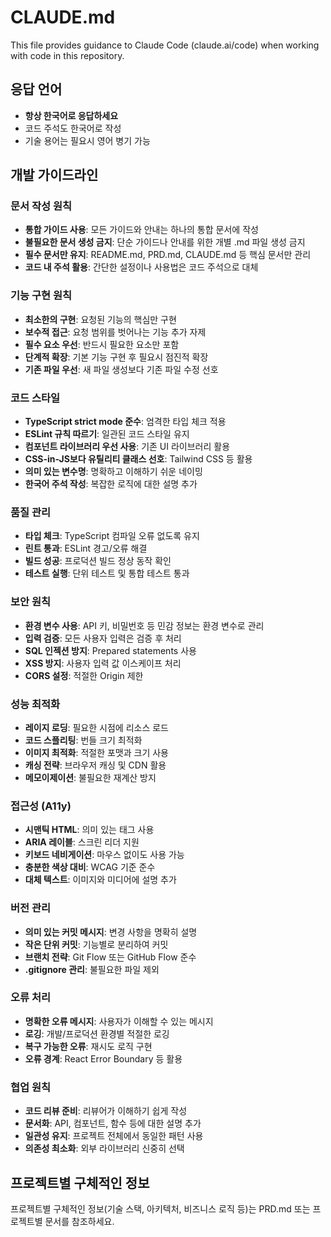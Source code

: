 # CLAUDE.md

This file provides guidance to Claude Code (claude.ai/code) when working with code in this repository.

## 응답 언어
- **항상 한국어로 응답하세요**
- 코드 주석도 한국어로 작성
- 기술 용어는 필요시 영어 병기 가능

## 개발 가이드라인

### 문서 작성 원칙
- **통합 가이드 사용**: 모든 가이드와 안내는 하나의 통합 문서에 작성
- **불필요한 문서 생성 금지**: 단순 가이드나 안내를 위한 개별 .md 파일 생성 금지
- **필수 문서만 유지**: README.md, PRD.md, CLAUDE.md 등 핵심 문서만 관리
- **코드 내 주석 활용**: 간단한 설정이나 사용법은 코드 주석으로 대체

### 기능 구현 원칙
- **최소한의 구현**: 요청된 기능의 핵심만 구현
- **보수적 접근**: 요청 범위를 벗어나는 기능 추가 자제
- **필수 요소 우선**: 반드시 필요한 요소만 포함
- **단계적 확장**: 기본 기능 구현 후 필요시 점진적 확장
- **기존 파일 우선**: 새 파일 생성보다 기존 파일 수정 선호

### 코드 스타일
- **TypeScript strict mode 준수**: 엄격한 타입 체크 적용
- **ESLint 규칙 따르기**: 일관된 코드 스타일 유지
- **컴포넌트 라이브러리 우선 사용**: 기존 UI 라이브러리 활용
- **CSS-in-JS보다 유틸리티 클래스 선호**: Tailwind CSS 등 활용
- **의미 있는 변수명**: 명확하고 이해하기 쉬운 네이밍
- **한국어 주석 작성**: 복잡한 로직에 대한 설명 추가

### 품질 관리
- **타입 체크**: TypeScript 컴파일 오류 없도록 유지
- **린트 통과**: ESLint 경고/오류 해결
- **빌드 성공**: 프로덕션 빌드 정상 동작 확인
- **테스트 실행**: 단위 테스트 및 통합 테스트 통과

### 보안 원칙
- **환경 변수 사용**: API 키, 비밀번호 등 민감 정보는 환경 변수로 관리
- **입력 검증**: 모든 사용자 입력은 검증 후 처리
- **SQL 인젝션 방지**: Prepared statements 사용
- **XSS 방지**: 사용자 입력 값 이스케이프 처리
- **CORS 설정**: 적절한 Origin 제한

### 성능 최적화
- **레이지 로딩**: 필요한 시점에 리소스 로드
- **코드 스플리팅**: 번들 크기 최적화
- **이미지 최적화**: 적절한 포맷과 크기 사용
- **캐싱 전략**: 브라우저 캐싱 및 CDN 활용
- **메모이제이션**: 불필요한 재계산 방지

### 접근성 (A11y)
- **시맨틱 HTML**: 의미 있는 태그 사용
- **ARIA 레이블**: 스크린 리더 지원
- **키보드 네비게이션**: 마우스 없이도 사용 가능
- **충분한 색상 대비**: WCAG 기준 준수
- **대체 텍스트**: 이미지와 미디어에 설명 추가

### 버전 관리
- **의미 있는 커밋 메시지**: 변경 사항을 명확히 설명
- **작은 단위 커밋**: 기능별로 분리하여 커밋
- **브랜치 전략**: Git Flow 또는 GitHub Flow 준수
- **.gitignore 관리**: 불필요한 파일 제외

### 오류 처리
- **명확한 오류 메시지**: 사용자가 이해할 수 있는 메시지
- **로깅**: 개발/프로덕션 환경별 적절한 로깅
- **복구 가능한 오류**: 재시도 로직 구현
- **오류 경계**: React Error Boundary 등 활용

### 협업 원칙
- **코드 리뷰 준비**: 리뷰어가 이해하기 쉽게 작성
- **문서화**: API, 컴포넌트, 함수 등에 대한 설명 추가
- **일관성 유지**: 프로젝트 전체에서 동일한 패턴 사용
- **의존성 최소화**: 외부 라이브러리 신중히 선택

## 프로젝트별 구체적인 정보

프로젝트별 구체적인 정보(기술 스택, 아키텍처, 비즈니스 로직 등)는 PRD.md 또는 프로젝트별 문서를 참조하세요.